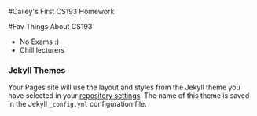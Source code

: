 #Cailey's First CS193 Homework

#Fav Things About CS193
- No Exams :)
- Chill lecturers

### Jekyll Themes

Your Pages site will use the layout and styles from the Jekyll theme you have selected in your [repository settings](https://github.com/kalutes/CS193_Fall18_Lab1/settings). The name of this theme is saved in the Jekyll `_config.yml` configuration file.
